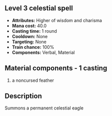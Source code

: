## Level 3 celestial spell

- **Attributes:** Higher of wisdom and charisma
- **Mana cost:** 40.0
- **Casting time:** 1 round
- **Cooldown:** None
- **Targeting:** None
- **Train chance:** 100%
- **Components:** Verbal, Material

## Material components - 1 casting

1. a noncursed feather

## Description

Summons a permanent celestial eagle
